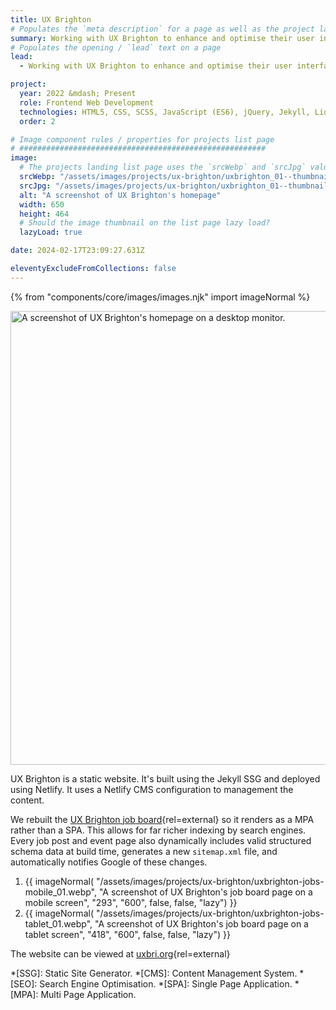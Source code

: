```yaml
---
title: UX Brighton
# Populates the `meta description` for a page as well as the project landing page project-specific summary
summary: Working with UX Brighton to enhance and optimise their user interface, overall website experience, developer experience, content management workflow, search and SEO.
# Populates the opening / `lead` text on a page
lead:
  - Working with UX Brighton to enhance and optimise their user interface, overall website experience, developer experience, content management workflow, search and <abbr title="Search Engine Optimisation.">SEO</abbr>.

project:
  year: 2022 &mdash; Present
  role: Frontend Web Development
  technologies: HTML5, CSS, SCSS, JavaScript (ES6), jQuery, Jekyll, Liquid, JSON, GitHub, GitHub Pages, Node.js, Retool, Swagger, Netlify, Netlify CMS, Google Analytics, Figma, Photoshop.
  order: 2

# Image component rules / properties for projects list page
# #######################################################
image:
  # The projects landing list page uses the `srcWebp` and `srcJpg` values
  srcWebp: "/assets/images/projects/ux-brighton/uxbrighton_01--thumbnail.webp"
  srcJpg: "/assets/images/projects/ux-brighton/uxbrighton_01--thumbnail.jpg"
  alt: "A screenshot of UX Brighton's homepage"
  width: 650
  height: 464
  # Should the image thumbnail on the list page lazy load?
  lazyLoad: true

date: 2024-02-17T23:09:27.631Z

eleventyExcludeFromCollections: false
---
```


{% from "components/core/images/images.njk" import imageNormal %}

<picture>
  <source srcset="/assets/images/projects/ux-brighton/uxbrighton-homepage--lg-screen_01.webp" type="image/webp" media="(min-width: 768px)">
  <img src="/assets/images/projects/ux-brighton/uxbrighton-homepage--sml-screen_01.webp" width="1068" height="726" alt="A screenshot of UX Brighton's homepage on a desktop monitor." loading="lazy" decoding="async">
</picture>

UX Brighton is a static website. It's built using the Jekyll SSG and deployed using Netlify. It uses a Netlify CMS configuration to management the content.

We rebuilt the [UX Brighton job board](https://uxbri.org/jobs){rel=external} so it renders as a MPA rather than a SPA. This allows for far richer indexing by search engines. Every job post and event page also dynamically includes valid structured schema data at build time, generates a new `sitemap.xml` file, and automatically notifies Google of these changes.

<ol role="list" class="auto-grid | no-list">
  <li>
    {{ imageNormal(
      "/assets/images/projects/ux-brighton/uxbrighton-jobs-mobile_01.webp",
      "A screenshot of UX Brighton's job board page on a mobile screen",
      "293",
      "600",
      false,
      false,
      "lazy")
    }}
  </li>
  <li>
    {{ imageNormal(
      "/assets/images/projects/ux-brighton/uxbrighton-jobs-tablet_01.webp",
      "A screenshot of UX Brighton's job board page on a tablet screen",
      "418",
      "600",
      false,
      false,
      "lazy")
    }}
  </li>
</ol>

The website can be viewed at [uxbri.org](https://uxbri.org/){rel=external}

*[SSG]: Static Site Generator.
*[CMS]: Content Management System.
*[SEO]: Search Engine Optimisation.
*[SPA]: Single Page Application.
*[MPA]: Multi Page Application.
